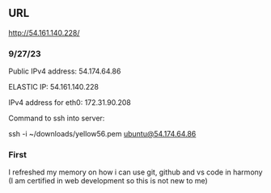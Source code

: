 ## URL
http://54.161.140.228/



### 9/27/23
Public IPv4 address: 54.174.64.86

ELASTIC IP: 54.161.140.228

IPv4 address for eth0: 172.31.90.208

Command to ssh into server: 

ssh -i ~/downloads/yellow56.pem ubuntu@54.174.64.86



### First
I refreshed my memory on how i can use git, github and vs code in harmony (I am certified in web development so this is not new to me)
